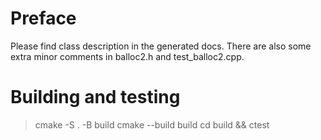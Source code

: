 # Preface

Please find class description in the generated docs. There are also some extra minor comments in balloc2.h and test_balloc2.cpp.

# Building and testing

> cmake -S . -B build
> cmake --build build
> cd build && ctest

